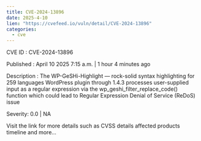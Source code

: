 ```yaml
---
title: CVE-2024-13896
date: 2025-4-10
lien: "https://cvefeed.io/vuln/detail/CVE-2024-13896"
categories:
  - cve
---
```


CVE ID : CVE-2024-13896

Published :  April 10
2025
7:15 a.m. | 1 hour
4 minutes ago

Description : The WP-GeSHi-Highlight — rock-solid syntax highlighting for 259 languages WordPress plugin through 1.4.3 processes user-supplied input as a regular expression via the wp_geshi_filter_replace_code() function
which could lead to Regular Expression Denial of Service (ReDoS) issue

Severity: 0.0 | NA

Visit the link for more details
such as CVSS details
affected products
timeline
and more...

